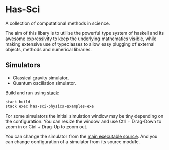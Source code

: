 # Has-Sci

A collection of computational methods in science.

The aim of this libary is to utilise the powerful type system of haskell and its awesome expressivity to keep the underlying mathematics visible, while making extensive use of typeclasses to allow easy plugging of external objects, methods and numerical libraries.


## Simulators

* Classical gravity simulator.
* Quantum oscillation simulator.

Build and run using [stack](https://docs.haskellstack.org/en/stable/README/#how-to-install):
```
stack build
stack exec has-sci-physics-examples-exe
```

For some simulators the initial simulation window may be tiny depending on the configuration. You can resize the window and use Ctrl + Drag-Down to zoom in or Ctrl + Drag-Up to zoom out.

You can change the simulator from the [main executable source](https://github.com/sarthakbagaria/has-sci/blob/master/has-sci-physics-examples/app/Main.hs).
And you can change configuration of a simulator from its source module.